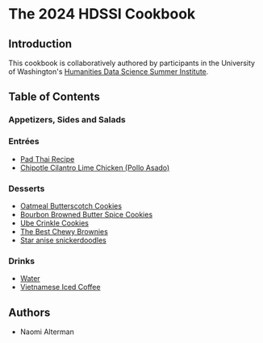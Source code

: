 # The 2024 HDSSI Cookbook

## Introduction

This cookbook is collaboratively authored by participants in the University of Washington's [Humanities Data Science Summer Institute](https://humanitiesdatalab.ds.lib.uw.edu/).

## Table of Contents

### Appetizers, Sides and Salads


### Entrées
- [Pad Thai Recipe](Entrees/SB-pad-thai-recipe.md)
- [Chipotle Cilantro Lime Chicken (Pollo Asado)](Entrees/chipotle-chicken.md)

### Desserts
- [Oatmeal Butterscotch Cookies](Desserts/oatmeal-butterscotch-cookies.md)
- [Bourbon Browned Butter Spice Cookies](Desserts/bourbon-browned-butter-spice-cookies.md)
- [Ube Crinkle Cookies](Desserts/ube-crinkle-cookies.md)
- [The Best Chewy Brownies](Desserts/chewy-brownies.md)
- [Star anise snickerdoodles](Desserts/snickerdoodles.md)

### Drinks
- [Water](Drinks/water.md)
- [Vietnamese Iced Coffee](Drinks/viet-coffee.md)

## Authors

- Naomi Alterman
